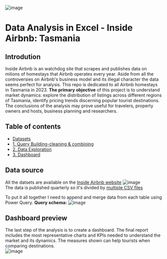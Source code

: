 ![image](https://github.com/jakubgrunwald/Inside-Airbnb-Data-Analysis-in-Excel-PQ/assets/159199366/3957bae6-2bbe-428b-a7ba-122116fc2f58)


# Data Analysis in Excel - Inside Airbnb: Tasmania
## Introdution
 Inside Airbnb is an watchdog site that scrapes and publishes data on milions of homestays that Airbnb operates every year. Aside from all the controversies on Airbnb's business model and its illegal character 
 the data seems perfect for analysis. This repo is dedicated to all Airbnb homestays in Tasmania in 2023. **The primary objective** of this project is to understand market dynamics: explore the distribution of 
 listings across different regions of Tasmania, identify pricing trends discerning popular tourist destinations. The conclusions of the analysis may prove useful for travelers, property owners and hosts, business 
 planning and researchers. 


## Table of contents
* [Datasets](datasets)
* [1. Query Building-cleaning & combining](1.Query_Building-cleaning&combining.md)
* [2. Data Exploration](2.Data_Exploration.md)
* [3. Dashboard](3.Dashboard.jpg)

## Data source
 All the datsets are available on the [Inside Airbnb website](http://insideairbnb.com/get-the-data) 
 ![image](https://github.com/jakubgrunwald/Inside-Airbnb-Data-Analysis-in-Excel-PQ/assets/159199366/1a3b8cf1-5346-4e21-ba1a-a3ee019798ae)  
 The data is published quarterly so it's divided by [multiple CSV files](datasets)  

To put it all together I need to append and merge data from each table using Power Query. **Query schema:**
![image](https://github.com/jakubgrunwald/Inside-Airbnb-Data-Analysis-in-Excel-PQ/assets/159199366/97a5519f-a919-44fe-9001-ddbb6fa6b5c1)  

## Dashboard preview  
The last step of the analysis is to create a dashboard. The final report includes the most representative charts and KPIs needed to understand the market and its dynamics. The measures shown can help tourists when comparing destinations.  
![image](https://github.com/jakubgrunwald/Inside-Airbnb-Data-Analysis-in-Excel-PQ/assets/159199366/b9ecce54-b6b0-4e1b-870a-cd30c33ea4cc)














								
   		
 
		


